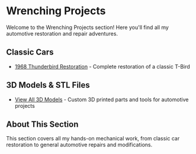 # Wrenching Projects

Welcome to the Wrenching Projects section! Here you'll find all my automotive restoration and repair adventures.

## Classic Cars
- [1968 Thunderbird Restoration](thunderbird-restoration.md) - Complete restoration of a classic T-Bird

## 3D Models & STL Files
- [View All 3D Models](3d-models.md) - Custom 3D printed parts and tools for automotive projects

## About This Section
This section covers all my hands-on mechanical work, from classic car restoration to general automotive repairs and modifications.
